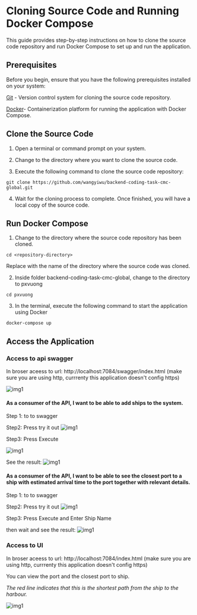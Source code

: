 # Cloning Source Code and Running Docker Compose
This guide provides step-by-step instructions on how to clone the source code repository and run Docker Compose to set up and run the application.

## Prerequisites

Before you begin, ensure that you have the following prerequisites installed on your system:

[Git](https://git-scm.com/) - Version control system for cloning the source code repository.

[Docker](https://www.docker.com/)- Containerization platform for running the application with Docker Compose.

## Clone the Source Code

1. Open a terminal or command prompt on your system.

2. Change to the directory where you want to clone the source code.

3. Execute the following command to clone the source code repository:

```
git clone https://github.com/wangyiwu/backend-coding-task-cmc-global.git
```


4. Wait for the cloning process to complete. Once finished, you will have a local copy of the source code.

## Run Docker Compose

1. Change to the directory where the source code repository has been cloned.

```
cd <repository-directory>
```

Replace <repository-directory> with the name of the directory where the source code was cloned.

2. Inside folder backend-coding-task-cmc-global, change to the directory to pxvuong

```
cd pxvuong
```

3. In the terminal, execute the following command to start the application using Docker 
```
docker-compose up
```

## Access the Application


### Access to api swagger

In broser aceess to url: http://localhost:7084/swagger/index.html (make sure you are using http, currrenty this application doesn't config https)

![img1](https://i.imgur.com/iG5537Y.png)

#### As a consumer of the API, I want to be able to add ships to the system.

Step 1: to to swagger

Step2: Press try it out
![img1](https://i.imgur.com/FqDhfIC.png)

Step3: Press Execute

![img1](https://i.imgur.com/XpgZifP.png)

See the result:
![img1](https://i.imgur.com/HsAPNLG.png)


#### As a consumer of the API, I want to be able to see the closest port to a ship with estimated arrival time to the port together with relevant details.


Step 1: to to swagger

Step2: Press try it out
![img1](https://i.imgur.com/sJA5i72.png)

Step3: Press Execute and Enter Ship Name

then wait and see the result:
![img1](https://i.imgur.com/iWW1NXR.png)




### Access to UI

In broser aceess to url: http://localhost:7084/index.html   (make sure you are using http, currrenty this application doesn't config https)

You can view the port and the closest port to ship.

*The red line indicates that this is the shortest path from the ship to the harbour.*

![img1](https://i.imgur.com/TGIGdEm.png)